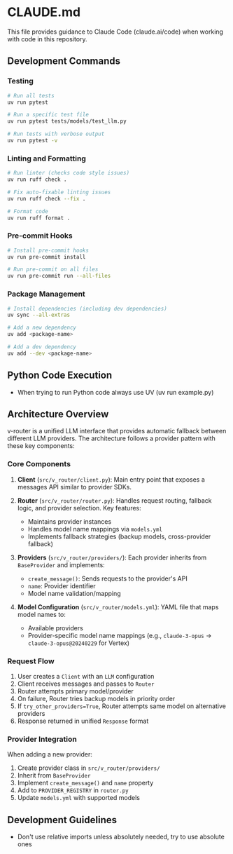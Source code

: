 # CLAUDE.md

This file provides guidance to Claude Code (claude.ai/code) when working with code in this repository.

## Development Commands

### Testing
```bash
# Run all tests
uv run pytest

# Run a specific test file
uv run pytest tests/models/test_llm.py

# Run tests with verbose output
uv run pytest -v
```

### Linting and Formatting
```bash
# Run linter (checks code style issues)
uv run ruff check .

# Fix auto-fixable linting issues
uv run ruff check --fix .

# Format code
uv run ruff format .
```

### Pre-commit Hooks
```bash
# Install pre-commit hooks
uv run pre-commit install

# Run pre-commit on all files
uv run pre-commit run --all-files
```

### Package Management
```bash
# Install dependencies (including dev dependencies)
uv sync --all-extras

# Add a new dependency
uv add <package-name>

# Add a dev dependency
uv add --dev <package-name>
```

## Python Code Execution
- When trying to run Python code always use UV (uv run example.py)

## Architecture Overview

v-router is a unified LLM interface that provides automatic fallback between different LLM providers. The architecture follows a provider pattern with these key components:

### Core Components

1. **Client** (`src/v_router/client.py`): Main entry point that exposes a messages API similar to provider SDKs.

2. **Router** (`src/v_router/router.py`): Handles request routing, fallback logic, and provider selection. Key features:
   - Maintains provider instances
   - Handles model name mappings via `models.yml`
   - Implements fallback strategies (backup models, cross-provider fallback)

3. **Providers** (`src/v_router/providers/`): Each provider inherits from `BaseProvider` and implements:
   - `create_message()`: Sends requests to the provider's API
   - `name`: Provider identifier
   - Model name validation/mapping

4. **Model Configuration** (`src/v_router/models.yml`): YAML file that maps model names to:
   - Available providers
   - Provider-specific model name mappings (e.g., `claude-3-opus` → `claude-3-opus@20240229` for Vertex)

### Request Flow

1. User creates a `Client` with an `LLM` configuration
2. Client receives messages and passes to `Router`
3. Router attempts primary model/provider
4. On failure, Router tries backup models in priority order
5. If `try_other_providers=True`, Router attempts same model on alternative providers
6. Response returned in unified `Response` format

### Provider Integration

When adding a new provider:
1. Create provider class in `src/v_router/providers/`
2. Inherit from `BaseProvider`
3. Implement `create_message()` and `name` property
4. Add to `PROVIDER_REGISTRY` in `router.py`
5. Update `models.yml` with supported models

## Development Guidelines

- Don't use relative imports unless absolutely needed, try to use absolute ones